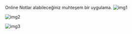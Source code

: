 Online Notlar alabileceğiniz muhteşem bir uygulama.
![img1](https://resmim.net/f/TwCcbn.png)

![img2](https://resmim.net/f/yAkShl.png)

![img3](https://resmim.net/f/4tPwpM.png)

